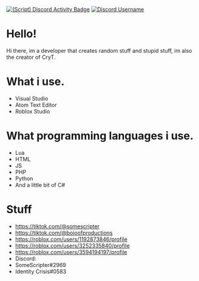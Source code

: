 [![(Script) Discord Activity Badge](https://badgen.net/badge/Discord%20User/Do-Not-Disturb?color=fc4409&labelColor=434343&icon=discord)](https://github.com/Obesto/obesto) [![Discord Username](https://img.shields.io/badge/Discord%20User-SomeScripter%232969-red)](https://discord.com)
# Hello!
Hi there, im a developer that creates random stuff and stupid stuff, im also the creator of CryT.
# What i use.
- Visual Studio
- Atom Text Editor
- Roblox Studio
# What programming languages i use.
- Lua
- HTML
- JS
- PHP
- Python
- And a little bit of C#
# Stuff
- https://tiktok.com/@somescripter
- https://tiktok.com/@boioofproductions
- https://roblox.com/users/1192873846/profile
- https://roblox.com/users/3252335840/profile
- https://roblox.com/users/3594194197/profile
- Discord:
- SomeScripter#2969
- Identity Crisis#0583
